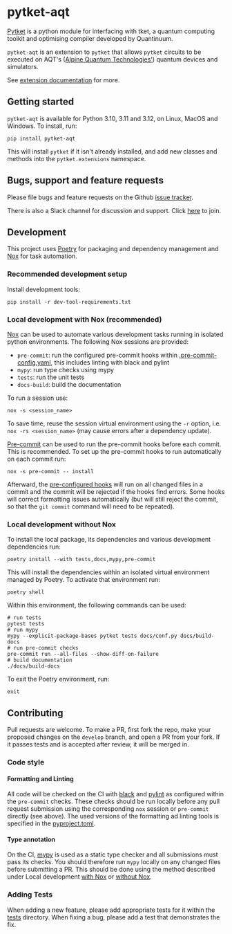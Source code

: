 # pytket-aqt

[Pytket](https://tket.quantinuum.com/api-docs/index.html) is a python module for interfacing
with tket, a quantum computing toolkit and optimising compiler developed by Quantinuum.

`pytket-aqt` is an extension to `pytket` that allows `pytket` circuits to be
executed on AQT's ([Alpine Quantum Technologies'](https://www.aqt.eu/)) quantum devices and simulators.

See [extension documentation](https://cqcl.github.io/pytket-aqt/api/index.html) for more.

## Getting started

`pytket-aqt` is available for Python 3.10, 3.11 and 3.12, on Linux, MacOS
and Windows. To install, run:

```shell
pip install pytket-aqt
```

This will install `pytket` if it isn't already installed, and add new classes
and methods into the `pytket.extensions` namespace.

## Bugs, support and feature requests

Please file bugs and feature requests on the Github
[issue tracker](https://github.com/CQCL/pytket-aqt/issues).

There is also a Slack channel for discussion and support. Click [here](https://tketusers.slack.com/join/shared_invite/zt-18qmsamj9-UqQFVdkRzxnXCcKtcarLRA#/shared-invite/email) to join.

## Development

This project uses [Poetry](https://python-poetry.org/) for packaging and dependency management and
[Nox](https://nox.thea.codes/en/stable/) for task automation.

### Recommended development setup

Install development tools:

```shell
pip install -r dev-tool-requirements.txt
```

### Local development with Nox (recommended)

[Nox](https://nox.thea.codes/en/stable/) can be used to automate various development tasks running in isolated python environments.
The following Nox sessions are provided:

- `pre-commit`: run the configured pre-commit hooks within [.pre-commit-config.yaml](.pre-commit-config.yaml), this includes linting with black and pylint
- `mypy`: run type checks using mypy
- `tests`: run the unit tests
- `docs-build`: build the documentation

To run a session use:

```shell
nox -s <session_name>
```

To save time, reuse the session virtual environment using the `-r` option, i.e. `nox -rs <session_name>` (may cause errors after a dependency update).

[Pre-commit](https://pre-commit.com/) can be used to run the pre-commit hooks before each commit. This is recommended.
To set up the pre-commit hooks to run automatically on each commit run:

```shell
nox -s pre-commit -- install
```

Afterward, the [pre-configured hooks](.pre-commit-config.yaml) will run on all changed files in a commit and the commit will be
rejected if the hooks find errors. Some hooks will correct formatting issues automatically (but will still reject the commit, so that
the `git commit` command will need to be repeated).

### Local development without Nox

To install the local package, its dependencies and various development dependencies run:

```shell
poetry install --with tests,docs,mypy,pre-commit
```

This will install the dependencies within an isolated virtual environment managed by Poetry. To activate that environment run:

```shell
poetry shell
```

Within this environment, the following commands can be used:

```shell
# run tests
pytest tests
# run mypy
mypy --explicit-package-bases pytket tests docs/conf.py docs/build-docs
# run pre-commit checks
pre-commit run --all-files --show-diff-on-failure
# build documentation
./docs/build-docs
```

To exit the Poetry environment, run:

```shell
exit
```

## Contributing

Pull requests are welcome. To make a PR, first fork the repo, make your proposed
changes on the `develop` branch, and open a PR from your fork. If it passes
tests and is accepted after review, it will be merged in.

### Code style

#### Formatting and Linting

All code will be checked on the CI with [black](https://black.readthedocs.io/en/stable/) and [pylint](https://pypi.org/project/pylint/)
as configured within the `pre-commit` checks. These checks should be
run locally before any pull request submission using the corresponding `nox` session or `pre-commit` directly (see above).
The used versions of the formatting ad linting tools is specified in the [pyproject.toml](pyproject.toml).

#### Type annotation

On the CI, [mypy](https://mypy.readthedocs.io/en/stable/) is used as a static
type checker and all submissions must pass its checks. You should therefore run
`mypy` locally on any changed files before submitting a PR. This should be done using the method
described under Local development [with Nox](#local-development-with-nox-recommended) or [without Nox](#local-development-without-nox).

### Adding Tests

When adding a new feature, please add appropriate tests for it within the [tests](tests) directory. When fixing a bug, please
add a test that demonstrates the fix.
